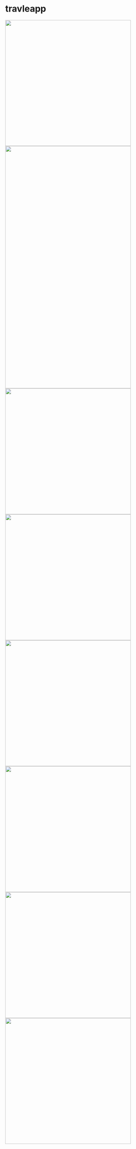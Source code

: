 # travleapp





<img src="https://github.com/nurllhk/Travel_app/assets/79688257/ab929ea4-b1a4-49db-bf2d-2aaa6d4d41dc" width="400">
<img src="https://github.com/nurllhk/Travel_app/assets/79688257/04c7009f-1d24-4648-8b8b-10939bc30a20" width="400" height="770">






<img src="https://github.com/nurllhk/Travel_app/assets/79688257/78cb87b9-9fc5-4493-bdf0-24f16fbfb975" width="400">
<img src="https://github.com/nurllhk/Travel_app/assets/79688257/b81e6681-62ce-44ea-9ad3-c8aff27fd5ad" width="400">
<img src="https://github.com/nurllhk/Travel_app/assets/79688257/e80f1c09-72c8-4876-8a70-969ebc1753d0" width="400">
<img src="https://github.com/nurllhk/Travel_app/assets/79688257/0d3368c2-9ba3-4674-bc1b-d7ac18a99d26" width="400">
<img src="https://github.com/nurllhk/Travel_app/assets/79688257/6ea12eaf-7d1c-456b-b7db-e0d3e84927fd" width="400">
<img src="https://github.com/nurllhk/Travel_app/assets/79688257/ce9c5a1c-2ea6-4832-b586-455ae800d20d" width="400">



